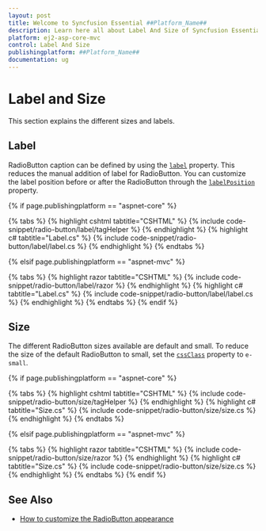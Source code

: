 ```yaml
---
layout: post
title: Welcome to Syncfusion Essential ##Platform_Name##
description: Learn here all about Label And Size of Syncfusion Essential ##Platform_Name## widgets based on HTML5 and jQuery.
platform: ej2-asp-core-mvc
control: Label And Size
publishingplatform: ##Platform_Name##
documentation: ug
---
```



# Label and Size

This section explains the different sizes and labels.

## Label

RadioButton caption can be defined by using the [`label`](https://help.syncfusion.com/cr/aspnetcore-js2/Syncfusion.EJ2.Buttons.RadioButton.html#Syncfusion_EJ2_Buttons_RadioButton_Label) property.
This reduces the manual addition of label for RadioButton. You can customize the label position before or after the
RadioButton through the [`labelPosition`](https://help.syncfusion.com/cr/aspnetcore-js2/Syncfusion.EJ2.Buttons.RadioButton.html#Syncfusion_EJ2_Buttons_RadioButton_LabelPosition) property.

{% if page.publishingplatform == "aspnet-core" %}

{% tabs %}
{% highlight cshtml tabtitle="CSHTML" %}
{% include code-snippet/radio-button/label/tagHelper %}
{% endhighlight %}
{% highlight c# tabtitle="Label.cs" %}
{% include code-snippet/radio-button/label/label.cs %}
{% endhighlight %}
{% endtabs %}

{% elsif page.publishingplatform == "aspnet-mvc" %}

{% tabs %}
{% highlight razor tabtitle="CSHTML" %}
{% include code-snippet/radio-button/label/razor %}
{% endhighlight %}
{% highlight c# tabtitle="Label.cs" %}
{% include code-snippet/radio-button/label/label.cs %}
{% endhighlight %}
{% endtabs %}
{% endif %}



## Size

The different RadioButton sizes available are default and small. To reduce the size of the default RadioButton to small,
set the [`cssClass`](https://help.syncfusion.com/cr/aspnetcore-js2/Syncfusion.EJ2.Buttons.RadioButton.html#Syncfusion_EJ2_Buttons_RadioButton_CssClass) property to `e-small`.

{% if page.publishingplatform == "aspnet-core" %}

{% tabs %}
{% highlight cshtml tabtitle="CSHTML" %}
{% include code-snippet/radio-button/size/tagHelper %}
{% endhighlight %}
{% highlight c# tabtitle="Size.cs" %}
{% include code-snippet/radio-button/size/size.cs %}
{% endhighlight %}
{% endtabs %}

{% elsif page.publishingplatform == "aspnet-mvc" %}

{% tabs %}
{% highlight razor tabtitle="CSHTML" %}
{% include code-snippet/radio-button/size/razor %}
{% endhighlight %}
{% highlight c# tabtitle="Size.cs" %}
{% include code-snippet/radio-button/size/size.cs %}
{% endhighlight %}
{% endtabs %}
{% endif %}



## See Also

* [How to customize the RadioButton appearance](./how-to/customize-radiobutton-appearance)